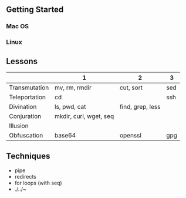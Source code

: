 ## Getting Started

### Mac OS

### Linux


## Lessons

| | 1 | 2 | 3 |
| - | - | - | - |
| Transmutation | mv, rm, rmdir | cut, sort | sed |
| Teleportation | cd | | ssh |
| Divination | ls, pwd, cat | find, grep, less |
| Conjuration | mkdir, curl, wget, seq |
| Illusion | 
| Obfuscation | base64 | openssl | gpg |


## Techniques

* pipe
* redirects
* for loops (with seq)
* ./../~
